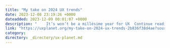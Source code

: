 ```yaml
---
title: "My take on 2024 UX trends"
date: 2023-12-08 23:19:26 +0000
dateadded: 2023-12-09 00:01:07 +0000
description: "    It’s won’t be a millésime year for UX  Continue reading on UX Planet »  "
link: "https://uxplanet.org/my-take-on-2024-ux-trends-2b836f38d4ae?source=rss----819cc2aaeee0---4"
category:
directory: _directory/ux-planet.md
---
```

